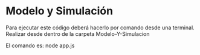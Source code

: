# Modelo y Simulación

Para ejecutar este código deberá hacerlo por comando desde una terminal.
Realizar desde dentro de la carpeta Modelo-Y-Simulacion

El comando es: node app.js